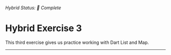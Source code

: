 ###### Hybrid Status: 🚧 Complete

# Hybrid Exercise 3

This third exercise gives us practice working with Dart List and Map.

---
